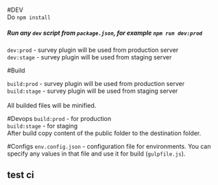 #DEV <br />
Do `npm install`
##### Run any `dev` script from `package.json`, for example `npm run dev:prod`

`dev:prod` - survey plugin will be used from production server <br />
`dev:stage` - survey plugin will be used from staging server

#Build

`build:prod` - survey plugin will be used from production server <br />
`build:stage` - survey plugin will be used from staging server <br />
<br />
All builded files will be minified. 


#Devops
`build:prod` - for production<br />
`build:stage` - for staging
<br />
After build copy content of the public folder to the destination folder.

#Configs
`env.config.json` - configuration file for environments. You can specify any values in that file and use it for build (`gulpfile.js`).

## test ci